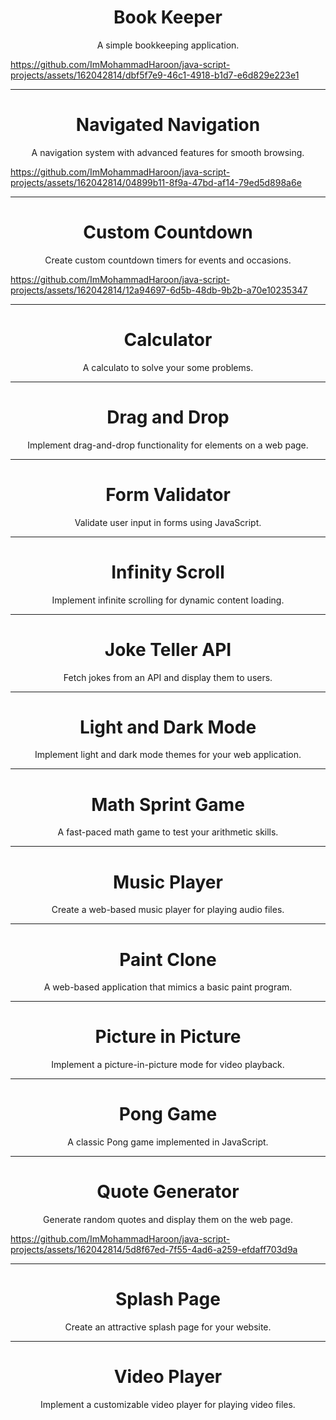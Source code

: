 <h1 align="center">Book Keeper</h1>

<p align="center">A simple bookkeeping application.</p>



https://github.com/ImMohammadHaroon/java-script-projects/assets/162042814/dbf5f7e9-46c1-4918-b1d7-e6d829e223e1


---

<h1 align="center">Navigated Navigation</h1>

<p align="center">A navigation system with advanced features for smooth browsing.</p>


https://github.com/ImMohammadHaroon/java-script-projects/assets/162042814/04899b11-8f9a-47bd-af14-79ed5d898a6e


---

<h1 align="center">Custom Countdown</h1>

<p align="center">Create custom countdown timers for events and occasions.</p>



https://github.com/ImMohammadHaroon/java-script-projects/assets/162042814/12a94697-6d5b-48db-9b2b-a70e10235347


---
<h1 align="center">Calculator</h1>

<p align="center">A calculato to solve your some problems.</p>



---


<h1 align="center">Drag and Drop</h1>

<p align="center">Implement drag-and-drop functionality for elements on a web page.</p>

---

<h1 align="center">Form Validator</h1>

<p align="center">Validate user input in forms using JavaScript.</p>

---

<h1 align="center">Infinity Scroll</h1>

<p align="center">Implement infinite scrolling for dynamic content loading.</p>

---

<h1 align="center">Joke Teller API</h1>

<p align="center">Fetch jokes from an API and display them to users.</p>

---

<h1 align="center">Light and Dark Mode</h1>

<p align="center">Implement light and dark mode themes for your web application.</p>

---

<h1 align="center">Math Sprint Game</h1>

<p align="center">A fast-paced math game to test your arithmetic skills.</p>

---

<h1 align="center">Music Player</h1>

<p align="center">Create a web-based music player for playing audio files.</p>

---

<h1 align="center">Paint Clone</h1>

<p align="center">A web-based application that mimics a basic paint program.</p>

---

<h1 align="center">Picture in Picture</h1>

<p align="center">Implement a picture-in-picture mode for video playback.</p>

---

<h1 align="center">Pong Game</h1>

<p align="center">A classic Pong game implemented in JavaScript.</p>

---

<h1 align="center">Quote Generator</h1>

<p align="center">Generate random quotes and display them on the web page.</p>


https://github.com/ImMohammadHaroon/java-script-projects/assets/162042814/5d8f67ed-7f55-4ad6-a259-efdaff703d9a


---

<h1 align="center">Splash Page</h1>

<p align="center">Create an attractive splash page for your website.</p>

---

<h1 align="center">Video Player</h1>

<p align="center">Implement a customizable video player for playing video files.</p>
